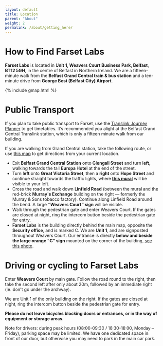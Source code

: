 ```yaml
---
layout: default
title: Location
parent: "About"
weight: 2
permalink: /about/getting_here/
---
```


# How to Find Farset Labs

**Farset Labs** is located in **Unit 1, Weavers Court Business Park, Belfast,
BT12 5GH**, in the centre of Belfast in Northern Ireland. We are a fifteen-minute
walk from the **Belfast Grand Central train & bus station** and a ten-minute
drive from **George Best (Belfast City) Airport**.

{% include gmap.html %}

# Public Transport

If you plan to take public transport to Farset, use the
[Translink Journey Planner](https://www.translink.co.uk/)
to get timetables. It’s recommended you alight at the Belfast Grand Central
Translink station, which is only a fifteen minute walk from our building.

If you are walking from Grand Central station, take the following
route, or use
[this map](https://www.google.co.uk/maps/place/Farset+Labs/@54.5951622,-5.9368974,15z/data=!4m2!3m1!1s0x486108f686ba0491:0xf206df9d70d81d76)
to get directions from your current location.

- Exit **Belfast Grand Central Station** onto **Glengall Street** and turn **left**, walking towards the tall **Europa Hotel** at the end of the street.
- Turn **left** onto **Great Victoria Street**, then a **right** onto **Hope Street** and continue straight towards the traffic lights, where [**this mural**](/assets/img/mural.png) will be visible to your left.
- Cross the road and walk down **Linfield Road** (between the mural and the red-brick **Murray's Exchange** building on the right — formerly the Murray & Sons tobacco factory). Continue along Linfield Road around the bend. A large **“Weavers Court” sign** will be visible.
- Walk through the pedestrian gate and enter Weavers Court. If the gates are closed at night, ring the intercom button beside the pedestrian gate for entry.
- **Farset Labs** is the building directly behind the main map, opposite the **Security office**, and is marked C. We are **Unit 1**, and are signposted throughout Weavers Court. Our entrance is directly **below and beside the large orange "C" sign** mounted on the corner of the building, [see this photo](/assets/img/door-instruction.png).

# Driving or cycling to Farset Labs

Enter **Weavers Court** by main gate. Follow the road round to the right, then
take the second left after only about 20m, followed by an immediate right (ie.
don't go under the archway).

We are Unit 1 of the only building on the right. If the gates are closed at night, ring the intercom button beside the pedestrian gate for entry.

**Please do not leave bicycles blocking doors or entrances, or in the way of
equipment or storage areas.**

Note for drivers: during peak hours (08:00-09:30 / 16:30-18:00, Monday –
Friday), parking space may be limited. We have one dedicated space in front of
our door, but otherwise you may need to park in the main car park.
